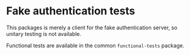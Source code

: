 # Fake authentication tests

This packages is merely a client for the fake authentication server, so unitary testing is not available.

Functional tests are available in the common `functional-tests` package.

